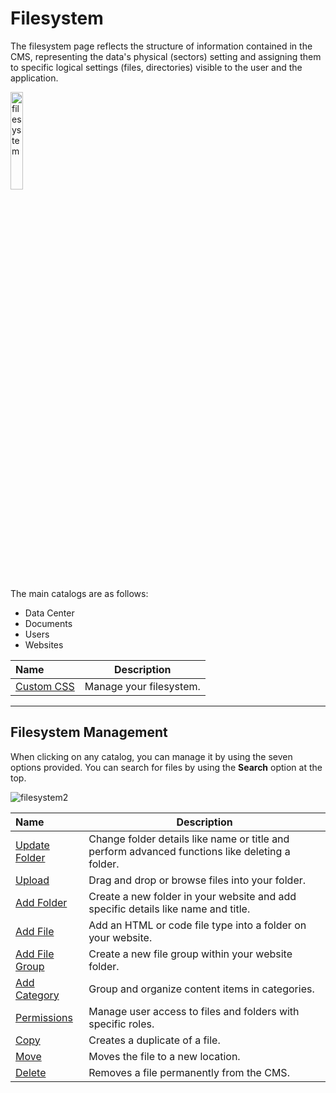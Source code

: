# Filesystem

The filesystem page reflects the structure of information contained in the CMS, representing the data's physical (sectors) setting and assigning them to specific logical settings (files, directories) visible to the user and the application.

<img src="../../../images/filesystem.jpg" alt="filesystem" style="width: 20%; display: block"></a>

The main catalogs are as follows: 

- Data Center
- Documents
- Users
- Websites

**Name** | **Description** 
:--- | ---
<a href="/admin/filesystem/#filesystem-management">Custom CSS</a> | Manage your filesystem.

---

## Filesystem Management

When clicking on any catalog, you can manage it by using the seven options provided. You can search for files by using the **Search** option at the top.

<img src="../../../images/filesystem2.jpg" alt="filesystem2"></a>

**Name** | **Description**
:--- | ---
<a href="/workspace/documents/document/update-folder/">Update Folder</a> | Change folder details like name or title and perform advanced functions like deleting a folder.
<a href="/workspace/documents/document/upload/">Upload</a> | Drag and drop or browse files into your folder. 
<a href="/workspace/documents/document/add-folder/">Add Folder</a> | Create a new folder in your website and add specific details like name and title.
<a href="/workspace/documents/add-file/">Add File</a> | Add an HTML or code file type into a folder on your website. 
<a href="/workspace/documents/document/add-file-group/">Add File Group</a> | Create a new file group within your website folder.
<a href="/workspace/documents/document/add-category/">Add Category</a> | Group and organize content items in categories.
<a href="/workspace/documents/document/permissions/">Permissions</a> | Manage user access to files and folders with specific roles.
<a href="/workspace/documents/manage-file-folder/copy/">Copy</a> | Creates a duplicate of a file.
<a href="/workspace/documents/manage-file-folder/move/">Move</a> | Moves the file to a new location.
<a href="/workspace/documents/manage-file-folder/delete/">Delete</a> | Removes a file permanently from the CMS.